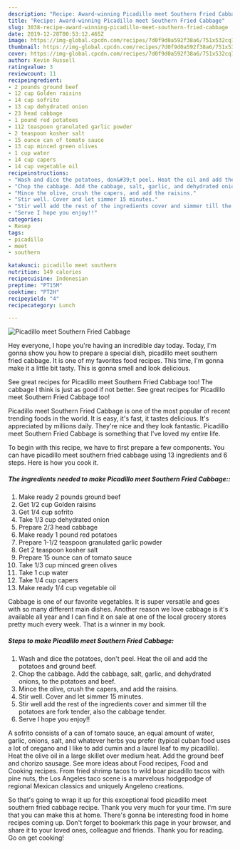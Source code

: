 ```yaml
---
description: "Recipe: Award-winning Picadillo meet Southern Fried Cabbage"
title: "Recipe: Award-winning Picadillo meet Southern Fried Cabbage"
slug: 3038-recipe-award-winning-picadillo-meet-southern-fried-cabbage
date: 2019-12-28T00:53:12.465Z
image: https://img-global.cpcdn.com/recipes/7d0f9d0a592f38a6/751x532cq70/picadillo-meet-southern-fried-cabbage-recipe-main-photo.jpg
thumbnail: https://img-global.cpcdn.com/recipes/7d0f9d0a592f38a6/751x532cq70/picadillo-meet-southern-fried-cabbage-recipe-main-photo.jpg
cover: https://img-global.cpcdn.com/recipes/7d0f9d0a592f38a6/751x532cq70/picadillo-meet-southern-fried-cabbage-recipe-main-photo.jpg
author: Kevin Russell
ratingvalue: 3
reviewcount: 11
recipeingredient:
- 2 pounds ground beef
- 12 cup Golden raisins
- 14 cup sofrito
- 13 cup dehydrated onion
- 23 head cabbage
- 1 pound red potatoes
- 112 teaspoon granulated garlic powder
- 2 teaspoon kosher salt
- 15 ounce can of tomato sauce
- 13 cup minced green olives
- 1 cup water
- 14 cup capers
- 14 cup vegetable oil
recipeinstructions:
- "Wash and dice the potatoes, don&#39;t peel. Heat the oil and add the potatoes and ground beef."
- "Chop the cabbage. Add the cabbage, salt, garlic, and dehydrated onions, to the potatoes and beef."
- "Mince the olive, crush the capers, and add the raisins."
- "Stir well. Cover and let simmer 15 minutes."
- "Stir well add the rest of the ingredients cover and simmer till the potatoes are fork tender, also the cabbage tender."
- "Serve I hope you enjoy!!"
categories:
- Resep
tags:
- picadillo
- meet
- southern

katakunci: picadillo meet southern
nutrition: 149 calories
recipecuisine: Indonesian
preptime: "PT15M"
cooktime: "PT2H"
recipeyield: "4"
recipecategory: Lunch

---
```



![Picadillo meet Southern Fried Cabbage](https://img-global.cpcdn.com/recipes/7d0f9d0a592f38a6/751x532cq70/picadillo-meet-southern-fried-cabbage-recipe-main-photo.jpg)

Hey everyone, I hope you're having an incredible day today. Today, I'm gonna show you how to prepare a special dish, picadillo meet southern fried cabbage. It is one of my favorites food recipes. This time, I'm gonna make it a little bit tasty. This is gonna smell and look delicious.

See great recipes for Picadillo meet Southern Fried Cabbage too! The cabbage I think is just as good if not better. See great recipes for Picadillo meet Southern Fried Cabbage too!

Picadillo meet Southern Fried Cabbage is one of the most popular of recent trending foods in the world. It is easy, it's fast, it tastes delicious. It's appreciated by millions daily. They're nice and they look fantastic. Picadillo meet Southern Fried Cabbage is something that I've loved my entire life.


To begin with this recipe, we have to first prepare a few components. You can have picadillo meet southern fried cabbage using 13 ingredients and 6 steps. Here is how you cook it.

##### The ingredients needed to make Picadillo meet Southern Fried Cabbage::

1. Make ready 2 pounds ground beef
1. Get 1/2 cup Golden raisins
1. Get 1/4 cup sofrito
1. Take 1/3 cup dehydrated onion
1. Prepare 2/3 head cabbage
1. Make ready 1 pound red potatoes
1. Prepare 1-1/2 teaspoon granulated garlic powder
1. Get 2 teaspoon kosher salt
1. Prepare 15 ounce can of tomato sauce
1. Take 1/3 cup minced green olives
1. Take 1 cup water
1. Take 1/4 cup capers
1. Make ready 1/4 cup vegetable oil


Cabbage is one of our favorite vegetables. It is super versatile and goes with so many different main dishes. Another reason we love cabbage is it&#39;s available all year and I can find it on sale at one of the local grocery stores pretty much every week. That is a winner in my book. 

##### Steps to make Picadillo meet Southern Fried Cabbage:

1. Wash and dice the potatoes, don&#39;t peel. Heat the oil and add the potatoes and ground beef.
1. Chop the cabbage. Add the cabbage, salt, garlic, and dehydrated onions, to the potatoes and beef.
1. Mince the olive, crush the capers, and add the raisins.
1. Stir well. Cover and let simmer 15 minutes.
1. Stir well add the rest of the ingredients cover and simmer till the potatoes are fork tender, also the cabbage tender.
1. Serve I hope you enjoy!!


A sofrito consists of a can of tomato sauce, an equal amount of water, garlic, onions, salt, and whatever herbs you prefer (typical cuban food uses a lot of oregano and I like to add cumin and a laurel leaf to my picadillo). Heat the olive oil in a large skillet over medium heat. Add the ground beef and chorizo sausage. See more ideas about Food recipes, Food and Cooking recipes. From fried shrimp tacos to wild boar picadillo tacos with pine nuts, the Los Angeles taco scene is a marvelous hodgepodge of regional Mexican classics and uniquely Angeleno creations. 

So that's going to wrap it up for this exceptional food picadillo meet southern fried cabbage recipe. Thank you very much for your time. I'm sure that you can make this at home. There's gonna be interesting food in home recipes coming up. Don't forget to bookmark this page in your browser, and share it to your loved ones, colleague and friends. Thank you for reading. Go on get cooking!
